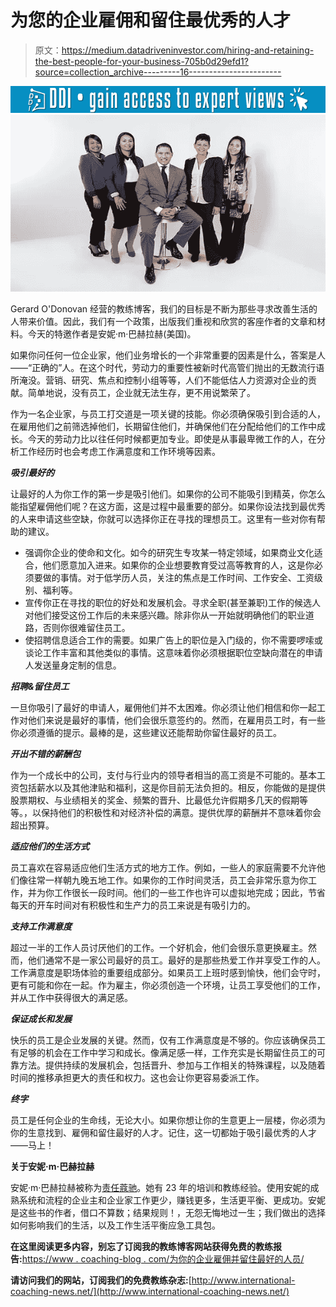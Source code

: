 # 为您的企业雇佣和留住最优秀的人才

> 原文：<https://medium.datadriveninvestor.com/hiring-and-retaining-the-best-people-for-your-business-705b0d29efd1?source=collection_archive---------16----------------------->

[![](img/0654f3b19b7ee612c0bb3ee8c0ca0e35.png)](http://www.track.datadriveninvestor.com/1B9E)![](img/456ad489800ef974799c4d24f92607b7.png)

Gerard O'Donovan 经营的教练博客，我们的目标是不断为那些寻求改善生活的人带来价值。因此，我们有一个政策，出版我们重视和欣赏的客座作者的文章和材料。今天的特邀作者是安妮·m·巴赫拉赫(美国)。

如果你问任何一位企业家，他们业务增长的一个非常重要的因素是什么，答案是人——“正确的”人。在这个时代，劳动力的重要性被新时代高管们抛出的无数流行语所淹没。营销、研究、焦点和控制小组等等，人们不能低估人力资源对企业的贡献。简单地说，没有员工，企业就无法生存，更不用说繁荣了。

作为一名企业家，与员工打交道是一项关键的技能。你必须确保吸引到合适的人，在雇用他们之前筛选掉他们，长期留住他们，并确保他们在分配给他们的工作中成长。今天的劳动力比以往任何时候都更加专业。即使是从事最卑微工作的人，在分析工作经历时也会考虑工作满意度和工作环境等因素。

***吸引最好的***

让最好的人为你工作的第一步是吸引他们。如果你的公司不能吸引到精英，你怎么能指望雇佣他们呢？在这方面，这是过程中最重要的部分。如果你设法找到最优秀的人来申请这些空缺，你就可以选择你正在寻找的理想员工。这里有一些对你有帮助的建议。

*   强调你企业的使命和文化。如今的研究生专攻某一特定领域，如果商业文化适合，他们愿意加入进来。如果你的企业想要教育受过高等教育的人，这是你必须要做的事情。对于低学历人员，关注的焦点是工作时间、工作安全、工资级别、福利等。
*   宣传你正在寻找的职位的好处和发展机会。寻求全职(甚至兼职)工作的候选人对他们接受这份工作后的未来感兴趣。除非你从一开始就明确他们的职业道路，否则你很难留住员工。
*   使招聘信息适合工作的需要。如果广告上的职位是入门级的，你不需要啰嗦或谈论工作丰富和其他类似的事情。这意味着你必须根据职位空缺向潜在的申请人发送量身定制的信息。

***招聘&留住员工***

一旦你吸引了最好的申请人，雇佣他们并不太困难。你必须让他们相信和你一起工作对他们来说是最好的事情，他们会很乐意签约的。然而，在雇用员工时，有一些你必须遵循的提示。最棒的是，这些建议还能帮助你留住最好的员工。

***开出不错的薪酬包***

作为一个成长中的公司，支付与行业内的领导者相当的高工资是不可能的。基本工资包括薪水以及其他津贴和福利，这是你目前无法负担的。相反，你能做的是提供股票期权、与业绩相关的奖金、频繁的晋升、比最低允许假期多几天的假期等等。，以保持他们的积极性和对经济补偿的满意。提供优厚的薪酬并不意味着你会超出预算。

***适应他们的生活方式***

员工喜欢在容易适应他们生活方式的地方工作。例如，一些人的家庭需要不允许他们像往常一样朝九晚五地工作。如果你的工作时间灵活，员工会非常乐意为你工作，并为你工作很长一段时间。他们的一些工作也许可以虚拟地完成；因此，节省每天的开车时间对有积极性和生产力的员工来说是有吸引力的。

***支持工作满意度***

超过一半的工作人员讨厌他们的工作。一个好机会，他们会很乐意更换雇主。然而，他们通常不是一家公司最好的员工。最好的是那些热爱工作并享受工作的人。工作满意度是职场体验的重要组成部分。如果员工上班时感到愉快，他们会守时，更有可能和你在一起。作为雇主，你必须创造一个环境，让员工享受他们的工作，并从工作中获得很大的满足感。

***保证成长和发展***

快乐的员工是企业发展的关键。然而，仅有工作满意度是不够的。你应该确保员工有足够的机会在工作中学习和成长。像满足感一样，工作充实是长期留住员工的可靠方法。提供持续的发展机会，包括晋升、参加与工作相关的特殊课程，以及随着时间的推移承担更大的责任和权力。这也会让你更容易委派工作。

***终字***

员工是任何企业的生命线，无论大小。如果你想让你的生意更上一层楼，你必须为你的生意找到、雇佣和留住最好的人才。记住，这一切都始于吸引最优秀的人才——马上！

**关于安妮·m·巴赫拉赫**

安妮·m·巴赫拉赫被称为[责任蔻驰](http://www.accountabilitycoach.com/coaching-store/inner-circle-store/)。她有 23 年的培训和教练经验。使用安妮的成熟系统和流程的企业主和企业家工作更少，赚钱更多，生活更平衡、更成功。安妮是这些书的作者，借口不算数；结果规则！，无怨无悔地过一生；我们做出的选择如何影响我们的生活，以及工作生活平衡应急工具包。

**在这里阅读更多内容，别忘了订阅我的教练博客网站获得免费的教练报告:**[https://www . coaching-blog . com/为你的企业雇佣并留住最好的人员/](https://www.coaching-blog.com/hiring-and-retaining-the-best-people-for-your-business/)

**请访问我们的网站，订阅我们的免费教练杂志:**[http://www.international-coaching-news.net/](http://www.international-coaching-news.net/)